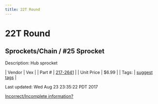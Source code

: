 ```yaml
---
title: 22T Round
---
```


# 22T Round
## Sprockets/Chain / #25 Sprocket
Description: 	Hub sprocket 

| Vendor | Vex | 
| Part # | [217-2641](http://www.vexrobotics.com/vexpro/motion/sprockets-and-chain/25-sprockets.html) | 
| Unit Price | $6.99 | 
| Tags: | [suggest tags](https://docs.google.com/forms/d/e/1FAIpQLSeWyY8v3RgOty-MyWmh9U0iivNYN_molChYyS-0U-o-kOAv_g/viewform) | 

Last updated: Wed Aug 23 23:35:22 PDT 2017

 [Incorrect/Incomplete information?](https://docs.google.com/forms/d/e/1FAIpQLSeWyY8v3RgOty-MyWmh9U0iivNYN_molChYyS-0U-o-kOAv_g/viewform)
